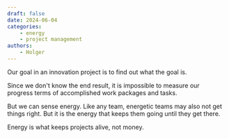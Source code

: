 ```yaml
---
draft: false
date: 2024-06-04
categories:
    - energy
    - project management
authors:
    - Holger
---
```


Our goal in an innovation project is to find out what the goal is. 

Since we don't know the end result, it is impossible to measure our progress terms of accomplished work packages and tasks.

But we can sense energy. Like any team, energetic teams may also not get things right. But it is the energy that keeps them going until they get there.

Energy is what keeps projects alive, not money.